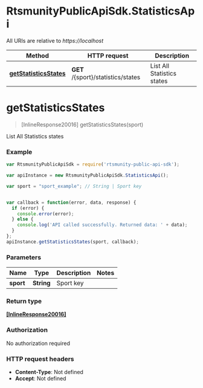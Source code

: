 # RtsmunityPublicApiSdk.StatisticsApi

All URIs are relative to *https://localhost*

Method | HTTP request | Description
------------- | ------------- | -------------
[**getStatisticsStates**](StatisticsApi.md#getStatisticsStates) | **GET** /{sport}/statistics/states | List All Statistics states


<a name="getStatisticsStates"></a>
# **getStatisticsStates**
> [InlineResponse20016] getStatisticsStates(sport)

List All Statistics states



### Example
```javascript
var RtsmunityPublicApiSdk = require('rtsmunity-public-api-sdk');

var apiInstance = new RtsmunityPublicApiSdk.StatisticsApi();

var sport = "sport_example"; // String | Sport key


var callback = function(error, data, response) {
  if (error) {
    console.error(error);
  } else {
    console.log('API called successfully. Returned data: ' + data);
  }
};
apiInstance.getStatisticsStates(sport, callback);
```

### Parameters

Name | Type | Description  | Notes
------------- | ------------- | ------------- | -------------
 **sport** | **String**| Sport key | 

### Return type

[**[InlineResponse20016]**](InlineResponse20016.md)

### Authorization

No authorization required

### HTTP request headers

 - **Content-Type**: Not defined
 - **Accept**: Not defined

